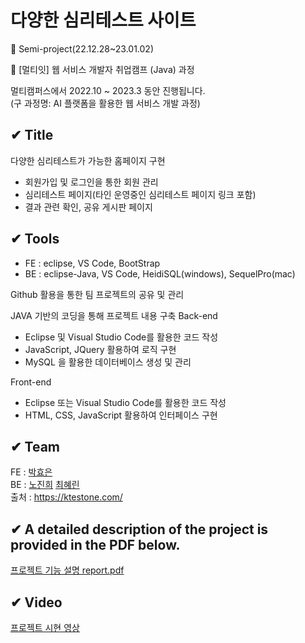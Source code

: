 # 다양한 심리테스트 사이트

:blue_heart: Semi-project(22.12.28~23.01.02)

:briefcase: [멀티잇] 웹 서비스 개발자 취업캠프 (Java) 과정

멀티캠퍼스에서 2022.10 ~ 2023.3 동안 진행됩니다. <br>
(구 과정명: AI 플랫폼을 활용한 웹 서비스 개발 과정)


## ✔ Title 
다양한 심리테스트가 가능한 홈페이지 구현
-	회원가입 및 로그인을 통한 회원 관리
-	심리테스트 페이지(타인 운영중인 심리테스트 페이지 링크 포함)
-	결과 관련 확인, 공유 게시판 페이지

## ✔ Tools
- FE
: eclipse, VS Code, BootStrap
- BE
: eclipse-Java, VS Code, HeidiSQL(windows), SequelPro(mac)

Github 활용을 통한 팀 프로젝트의 공유 및 관리

JAVA 기반의 코딩을 통해 프로젝트 내용 구축
Back-end
-	Eclipse 및 Visual Studio Code를 활용한 코드 작성
-	JavaScript, JQuery 활용하여 로직 구현
-	MySQL 을 활용한 데이터베이스 생성 및 관리

Front-end
-	Eclipse 또는 Visual Studio Code를 활용한 코드 작성
-	HTML, CSS, JavaScript 활용하여 인터페이스 구현

## ✔ Team
FE : [박효은](https://github.com/glaciar-pp)<br>
BE : [노진희](https://github.com/znhee) [최혜린](https://github.com/choihyerln)<br>
출처 : https://ktestone.com/

## ✔ A detailed description of the project is provided in the PDF below.
[프로젝트 기능 설명 report.pdf](https://drive.google.com/file/d/1qfqisSgEQ3dSQv9FJoxNlUuxeyXeGnLG/view?usp=share_link)

## ✔ Video
[프로젝트 시현 영상](https://drive.google.com/file/d/1UNXhh3P8-S2bEH-kccqcNNkrTSPETptr/view)